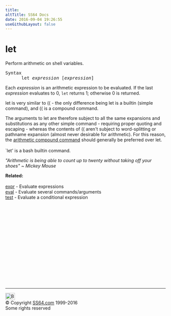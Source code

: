 ```yaml
---
title:
altTitle: SS64 Docs
date: 2016-09-04 19:26:55
useGithubLayout: false
---
```

<!-- #BeginLibraryItem "/Library/head_bash.lbi" --><!-- #EndLibraryItem --><h1>let</h1> 
<p> Perform arithmetic on shell variables.</p>
<pre>Syntax
      let <var>expression</var> [<var>expression</var>]</pre>
<p> Each <var>expression</var>  is an arithmetic expression to be evaluated. If the last <var>expression</var> evaluates to 0, <code>let</code> 
  returns 1; otherwise 0 is returned.</p>
<p>let is very similar to <span class="code">((</span> - the only difference being let is a builtin (simple command), and (( is a compound command. </p>
<p>The arguments to let are therefore subject to all the same expansions and substitutions as any other simple command - requiring proper quoting and escaping - whereas the contents of <span class="code">((</span> aren't subject to word-splitting or pathname expansion (almost never desirable for arithmetic). For this reason, the <a href="syntax-brackets.html#arithmetic">arithmetic compound command</a> should generally be preferred over let. <br>
  <br>
`let' is a bash builtin command.</p>
<p class="quote"><i>"Arithmetic is being able to count up to twenty without 
  taking off your shoes" ~ Mickey 
Mouse</i></p>
<p><b>Related:</b><br>
<br>
<a href="expr.html">expr</a> - Evaluate expressions <a href="eval.html"><br>
eval</a> - Evaluate several commands/arguments<br>
<a href="test.html">test</a> - Evaluate a conditional expression </p><!-- #BeginLibraryItem "/Library/foot_bash.lbi" --><p>
<!-- bash300 -->
<ins class="adsbygoogle" style="display:inline-block;width:300px;height:250px" data-ad-client="ca-pub-6140977852749469" data-ad-slot="4615356305"></ins>
<script>
(adsbygoogle = window.adsbygoogle || []).push({});
</script></p>
<hr>
<div id="bl" class="footer"><a href="let.html#"><img src="../images/top.png" width="30" height="22" alt="Back to the Top"></a></div>
<div id="br" class="footer, tagline">© Copyright <a href="../index.html">SS64.com</a> 1999-2016<br>
Some rights reserved</div><!-- #EndLibraryItem -->

